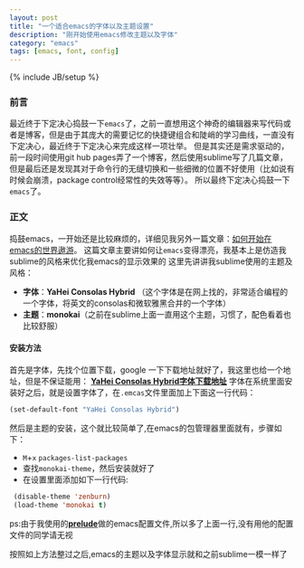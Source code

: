 ```yaml
---
layout: post
title: "一个适合emacs的字体以及主题设置"
description: "刚开始使用emacs修改主题以及字体"
category: "emacs"
tags: [emacs, font, config]
---
```

{% include JB/setup %}

### 前言

最近终于下定决心捣鼓一下`emacs`了，之前一直想用这个神奇的编辑器来写代码或者是博客，但是由于其庞大的需要记忆的快捷键组合和陡峭的学习曲线，一直没有下定决心，最近终于下定决心来完成这样一项壮举。
但是其实还是需求驱动的，前一段时间使用git hub pages弄了一个博客，然后使用sublime写了几篇文章，但是最后还是发现其对于命令行的无缝切换和一些细微的位置不好使用（比如说有时候会崩溃，package control经常性的失效等等）。
所以最终下定决心捣鼓一下`emacs`了。

<!--more-->

### 正文
捣鼓emacs，一开始还是比较麻烦的，详细见我另外一篇文章：[如何开始在emacs的世界遨游](/emacs/2014/01/12/surfing-in-the-emacs-world/)。
这篇文章主要讲如何让`emacs`变得漂亮，我基本上是仿造我sublime的风格来优化我emacs的显示效果的
这里先讲讲我sublime使用的主题及风格：

* **字体**：**YaHei Consolas Hybrid** （这个字体是在网上找的，非常适合编程的一个字体，将英文的consolas和微软雅黑合并的一个字体）
* **主题**：**monokai**（之前在sublime上面一直用这个主题，习惯了，配色看着也比较舒服）

#### 安装方法
  首先是字体，先找个位置下载，google 一下下载地址就好了，我这里也给一个地址，但是不保证能用：
  [**YaHei Consolas Hybrid字体下载地址**](http://www.iplaysoft.com/consolas.html)
  字体在系统里面安装好之后，就是设置字体了，在`.emcas`文件里面加上下面这一行代码：

```cl
(set-default-font "YaHei Consolas Hybrid")
```

  然后是主题的安装，这个就比较简单了,在emacs的包管理器里面就有，步骤如下：

* `M`+`x` `packages-list-packages`
* 查找`monokai-theme`，然后安装就好了
* 在设置里面添加如下一行代码:

```cl
 (disable-theme 'zenburn)
 (load-theme 'monokai t)
```
ps:由于我使用的[**prelude**](https://github.com/bbatsov/prelude)做的emacs配置文件,所以多了上面一行,没有用他的配置文件的同学请无视

  按照如上方法整过之后,emacs的主题以及字体显示就和之前sublime一模一样了
